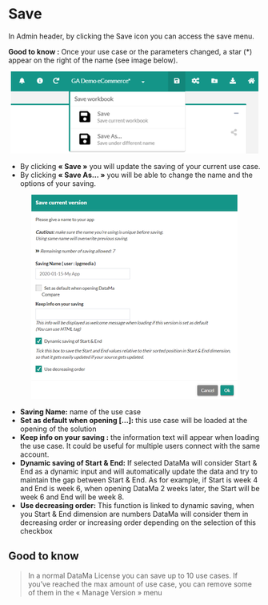 # Save

In Admin header, by clicking the Save icon you can access the save menu.

**Good to know :** Once your use case or the parameters changed, a star (\*) appear on the right of the name (see image below).

<center><img src="general/admin/images/Save-SaveAs.png" alt="Save_star" /></center>

* By clicking **« Save »** you will update the saving of your current use case.
* By clicking **« Save As… »** you will be able to change the name and the options of your saving.

<center><img src="general/admin/images/SaveAs-Compare.png" alt="Save_as" /></center>

* **Saving Name:** name of the use case
* **Set as default when opening […]:** this use case will be loaded at the opening of the solution
* **Keep info on your saving :** the information text will appear when loading the use case. It could be useful for multiple users connect with the same account.
* **Dynamic saving of Start & End:** If selected DataMa will consider Start & End as a dynamic input and will automatically update the data and try to maintain the gap between Start & End. As for example, if Start is week 4 and End is week 6, when opening DataMa 2 weeks later, the Start will be week 6 and End will be week 8.
* **Use decreasing order:** This function is linked to dynamic saving, when you Start & End dimension are numbers DataMa will consider them in decreasing order or increasing order depending on the selection of this checkbox

## Good to know

> In a normal DataMa License you can save up to 10 use cases. If you’ve reached the max amount of use case, you can remove some of them in the « Manage Version » menu

